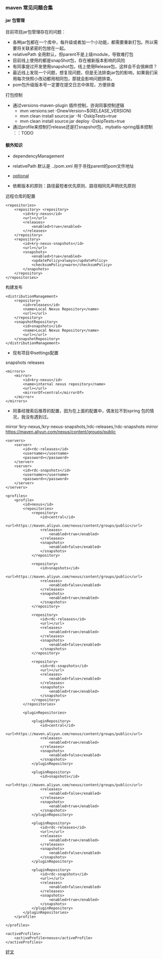 ### maven 常见问题合集

#### jar 包管理
目前项目jar包管理存在的问题：
- 各种jar包都在一个库中，每升级或者加一个小功能，都需要重新打包。所以需要将关联紧密的包放在一起。
- relativePath 全用默认，但parent不是上级module，导致难打包
- 目前线上使用的都是snapShot包，存在被新版本影响的风险
- 有同事提过开发使用snapshot包，线上使用Release包，这样会不会很麻烦？
- 最近线上发现一个问题，想复现问题，但是无法排查jar包的影响，如果我们采用每次快照小改动都用相同包，那就会影响问题排查。
- pom包升级版本号一定要在提交日志中体现，方便排查


打包控制
  - 通过versions-maven-plugin 插件控制，咨询同事控制逻辑
    - mvn versions:set -DnewVersion=${RELEASE_VERSION}
    - mvn clean install source:jar -N -DskipTests=true
    - mvn clean install source:jar deploy -DskipTests=true
  - 通过profile来控制打release还是打snapshot包，mybatis-spring版本控制 ：：TODO


#### 额外知识

- dependencyManagement

- relativePath 默认是 ../pom.xml 用于寻找parent的pom文件地址

- [optional](https://juejin.im/post/5dc0c36be51d456e35627114)

- 依赖版本的原则：路径最短者优先原则、路径相同先声明优先原则


远程仓库的配置
```
<repositories>
    <repository> <repository>
        <id>kry-nexus</id>
        <url></url>
        <releases>
            <enabled>true</enabled>
        </releases>
    </repository>
    <repository>
        <id>kry-nexus-snapshots</id>
        <url></url>
        <snapshots>
            <enabled>true</enabled>
            <updatePolicy>always</updatePolicy>
            <checksumPolicy>warn</checksumPolicy>
        </snapshots>
    </repository>
</repositories>
```

构建发布
```
<distributionManagement>
    <repository>
        <id>releases</id>
        <name>Local Nexus Repository</name>
        <url></url>
    </repository>
    <snapshotRepository>
        <id>snapshots</id>
        <name>Local Nexus Repository</name>
        <url></url>
    </snapshotRepository>
</distributionManagement>
```

- 现有项目中settings配置
<?xml version="1.0" encoding="UTF-8"?>
<settings xmlns="http://maven.apache.org/SETTINGS/1.0.0"
          xmlns:xsi="http://www.w3.org/2001/XMLSchema-instance"
          xsi:schemaLocation="http://maven.apache.org/SETTINGS/1.0.0 http://maven.apache.org/xsd/settings-1.0.0.xsd">
    <servers>
		<server>
			<id>snapshots</id>
			<username></username>
			<password></password>
		</server>
		<server>
			<id>releases</id>
			<username></username>
			<password></password>
		</server>
	</servers>

	<mirrors>
		<mirror>
			<id>kry-nexus</id>
			<name>internal nexus repository</name>
			<url></url>
			<mirrorOf>central</mirrorOf>
		</mirror>
	</mirrors>
</settings>

- 同事经搜索后推荐的配置，因为在上面的配置中，偶发拉不到spring 包的情况，我没有遇到过。

<?xml version="1.0" encoding="UTF-8"?>
<settings xmlns="http://maven.apache.org/SETTINGS/1.0.0"
          xmlns:xsi="http://www.w3.org/2001/XMLSchema-instance"
          xsi:schemaLocation="http://maven.apache.org/SETTINGS/1.0.0 http://maven.apache.org/xsd/settings-1.0.0.xsd">
    <mirrors>
        <mirror>
            <id>mirror</id>
            <mirrorOf>!kry-nexus,!kry-nexus-snapshots,!rdc-releases,!rdc-snapshots</mirrorOf>
            <name>mirror</name>
            <url>https://maven.aliyun.com/nexus/content/groups/public</url>
        </mirror>
    </mirrors>

    <servers>
        <server>
            <id>rdc-releases</id>
            <username></username>
            <password></password>
        </server>
        <server>
            <id>rdc-snapshots</id>
            <username></username>
            <password></password>
        </server>
    </servers>
    
    <profiles>
        <profile>
            <id>nexus</id>
            <repositories>
                <repository>
                    <id>central</id>
                    <url>https://maven.aliyun.com/nexus/content/groups/public</url>
                    <releases>
                        <enabled>true</enabled>
                    </releases>
                    <snapshots>
                        <enabled>false</enabled>
                    </snapshots>
                </repository>
                
                <repository>
                    <id>snapshots</id>
                    <url>https://maven.aliyun.com/nexus/content/groups/public</url>
                    <releases>
                        <enabled>false</enabled>
                    </releases>
                    <snapshots>
                        <enabled>true</enabled>
                    </snapshots>
                </repository>
                
                <repository>
                    <id>rdc-releases</id>
                    <url></url>
                    <releases>
                        <enabled>true</enabled>
                    </releases>
                    <snapshots>
                        <enabled>false</enabled>
                    </snapshots>
                </repository>
                
                <repository>
                    <id>rdc-snapshots</id>
                    <url></url>
                    <releases>
                        <enabled>false</enabled>
                    </releases>
                    <snapshots>
                        <enabled>true</enabled>
                    </snapshots>
                </repository>
            </repositories>
            
            <pluginRepositories>
            
                <pluginRepository>
                    <id>central</id>
                    <url>https://maven.aliyun.com/nexus/content/groups/public</url>
                    <releases>
                        <enabled>true</enabled>
                    </releases>
                    <snapshots>
                        <enabled>false</enabled>
                    </snapshots>
                </pluginRepository>
                
                <pluginRepository>
                    <id>snapshots</id>
                    <url>https://maven.aliyun.com/nexus/content/groups/public</url>
                    <releases>
                        <enabled>false</enabled>
                    </releases>
                    <snapshots>
                        <enabled>true</enabled>
                    </snapshots>
                </pluginRepository>
                
                <pluginRepository>
                    <id>rdc-releases</id>
                    <url></url>
                    <releases>
                        <enabled>true</enabled>
                    </releases>
                    <snapshots>
                        <enabled>false</enabled>
                    </snapshots>
                </pluginRepository>
                
                <pluginRepository>
                    <id>rdc-snapshots</id>
                    <url></url>
                    <releases>
                        <enabled>false</enabled>
                    </releases>
                    <snapshots>
                        <enabled>true</enabled>
                    </snapshots>
                </pluginRepository>
            </pluginRepositories>
        </profile>

    </profiles>

    <activeProfiles>
        <activeProfile>nexus</activeProfile>
    </activeProfiles>


</settings>


[好文](https://github.com/landy8530/fortune-commons/wiki/Maven-Version-Control)


